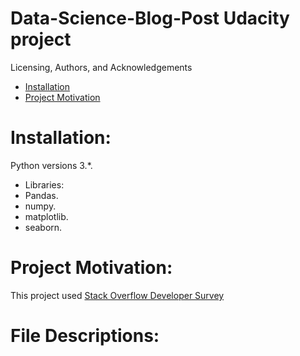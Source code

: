# Data-Science-Blog-Post Udacity project 
Licensing, Authors, and Acknowledgements

- [Installation](#installation)
- [Project Motivation](#Project-Motivation)

# Installation:
Python versions 3.*.
- Libraries:
- Pandas.
- numpy.
- matplotlib.
- seaborn.

# Project Motivation:
This project used [Stack Overflow Developer Survey](https://www.kaggle.com/stackoverflow/so-survey-2017/kernels?sortBy=voteCount&group=everyone&pageSize=20&datasetId=1406) 


# File Descriptions:
